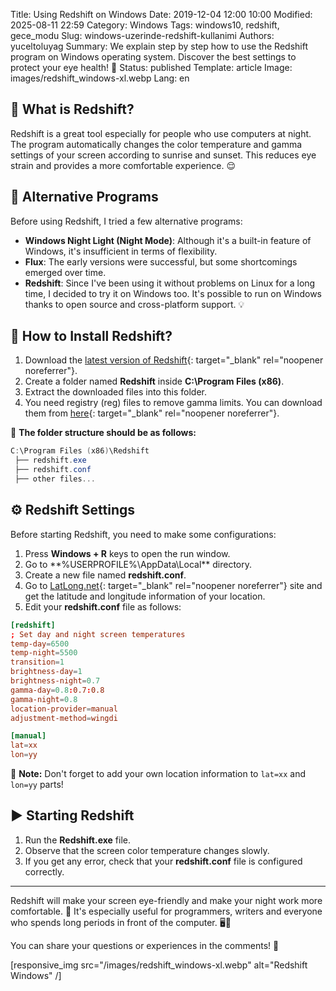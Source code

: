 Title: Using Redshift on Windows
Date: 2019-12-04 12:00 10:00
Modified: 2025-08-11 22:59
Category: Windows
Tags: windows10, redshift, gece_modu
Slug: windows-uzerinde-redshift-kullanimi
Authors: yuceltoluyag
Summary: We explain step by step how to use the Redshift program on Windows operating system. Discover the best settings to protect your eye health! 👀
Status: published
Template: article
Image: images/redshift_windows-xl.webp
Lang: en

## 🌙 What is Redshift?

Redshift is a great tool especially for people who use computers at night. The program automatically changes the color temperature and gamma settings of your screen according to sunrise and sunset. This reduces eye strain and provides a more comfortable experience. 😌

## 🚀 Alternative Programs

Before using Redshift, I tried a few alternative programs:

- **Windows Night Light (Night Mode)**: Although it's a built-in feature of Windows, it's insufficient in terms of flexibility.
- **Flux**: The early versions were successful, but some shortcomings emerged over time.
- **Redshift**: Since I've been using it without problems on Linux for a long time, I decided to try it on Windows too. It's possible to run on Windows thanks to open source and cross-platform support. 💡

## 🔧 How to Install Redshift?

1. Download the [latest version of Redshift](https://github.com/jonls/redshift/releases){: target="\_blank" rel="noopener noreferrer"}.
2. Create a folder named **Redshift** inside **C:\Program Files (x86)**.
3. Extract the downloaded files into this folder.
4. You need registry (reg) files to remove gamma limits. You can download them from [here](http://www.mediafire.com/file/ylw89legwkyp04t/redshift.7z/file){: target="\_blank" rel="noopener noreferrer"}.

📂 **The folder structure should be as follows:**

```powershell
C:\Program Files (x86)\Redshift
 ├── redshift.exe
 ├── redshift.conf
 ├── other files...
```

## ⚙️ Redshift Settings

Before starting Redshift, you need to make some configurations:

1. Press **Windows + R** keys to open the run window.
2. Go to \*\*%USERPROFILE%\AppData\Local\*\* directory.
3. Create a new file named **redshift.conf**.
4. Go to [LatLong.net](https://www.latlong.net/){: target="\_blank" rel="noopener noreferrer"} site and get the latitude and longitude information of your location.
5. Edit your **redshift.conf** file as follows:

```conf
[redshift]
; Set day and night screen temperatures
temp-day=6500
temp-night=5500
transition=1
brightness-day=1
brightness-night=0.7
gamma-day=0.8:0.7:0.8
gamma-night=0.8
location-provider=manual
adjustment-method=wingdi

[manual]
lat=xx
lon=yy
```

📌 **Note:** Don't forget to add your own location information to `lat=xx` and `lon=yy` parts!

## ▶️ Starting Redshift

1. Run the **Redshift.exe** file.
2. Observe that the screen color temperature changes slowly.
3. If you get any error, check that your **redshift.conf** file is configured correctly.

---

Redshift will make your screen eye-friendly and make your night work more comfortable. 🌟 It's especially useful for programmers, writers and everyone who spends long periods in front of the computer. 🖥️💙

You can share your questions or experiences in the comments! 🎤

[responsive_img src="/images/redshift_windows-xl.webp" alt="Redshift Windows" /]
